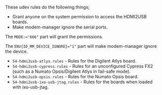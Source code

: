 These udev rules do the following things;

 * Grant anyone on the system permission to access the HDMI2USB boards.
 * Make modem-manager ignore the serial ports.

The `MODE:="666"` part will grant the permissions.

The `ENV{ID_MM_DEVICE_IGNORE}="1"` part will make modem-manager ignore the
device.

 * `54-hdmi2usb-atlys.rules` - Rules for the Digilent Atlys board.
 * `54-hdmi2usb-cypress.rules` - Rules for an unconfigured Cypress FX2 (such as
   a Numato Opsis/Digilent Atlys in fail-safe mode).
 * `54-hdmi2usb-opsis.rules` - Rules for the Numato Opsis board.
 * `54-hdmi2usb-ixo-usb-jtag.rules` - Rules for the boards when loaded with
   ixo-usb-jtag.
 
